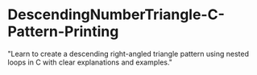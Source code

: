# DescendingNumberTriangle-C-Pattern-Printing
"Learn to create a descending right-angled triangle pattern using nested loops in C with clear explanations and examples."
